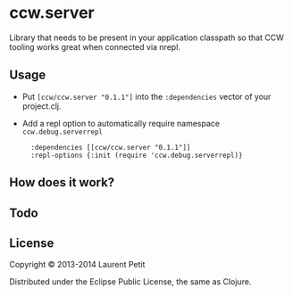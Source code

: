 # ccw.server

Library that needs to be present in your application classpath so that CCW tooling works great when connected via nrepl.

## Usage

* Put `[ccw/ccw.server "0.1.1"]` into the `:dependencies` vector of your project.clj.
* Add a repl option to automatically require namespace `ccw.debug.serverrepl`

        :dependencies [[ccw/ccw.server "0.1.1"]]
        :repl-options {:init (require 'ccw.debug.serverrepl)}

## How does it work?


## Todo


## License

Copyright © 2013-2014 Laurent Petit

Distributed under the Eclipse Public License, the same as Clojure.
